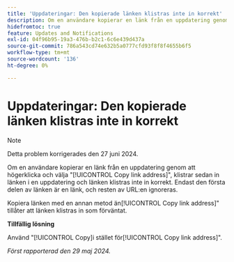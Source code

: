 ```yaml
---
title: 'Uppdateringar: Den kopierade länken klistras inte in korrekt'
description: Om en användare kopierar en länk från en uppdatering genom att högerklicka och välja Kopiera länkadress och sedan klistrar in länken i en uppdatering, klistras länken inte in korrekt. Endast den första delen av länken är en länk, och resten av URL:en ignoreras.
hidefromtoc: true
feature: Updates and Notifications
exl-id: 04f96b95-19a3-476b-b2c1-6c6e439d437a
source-git-commit: 786a543cd74e632b5a0777cfd93f8f8f4655b6f5
workflow-type: tm+mt
source-wordcount: '136'
ht-degree: 0%

---
```


# Uppdateringar: Den kopierade länken klistras inte in korrekt

>[!NOTE]
>
>Detta problem korrigerades den 27 juni 2024.

Om en användare kopierar en länk från en uppdatering genom att högerklicka och välja &quot;[!UICONTROL Copy link address]&quot;, klistrar sedan in länken i en uppdatering och länken klistras inte in korrekt. Endast den första delen av länken är en länk, och resten av URL:en ignoreras.

Kopiera länken med en annan metod än[!UICONTROL Copy link address]&quot; tillåter att länken klistras in som förväntat.

**Tillfällig lösning**

Använd &quot;[!UICONTROL Copy]i stället för[!UICONTROL Copy link address]&quot;.

_Först rapporterad den 29 maj 2024._
